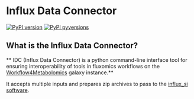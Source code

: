 # Influx Data Connector

[![PyPI version](https://badge.fury.io/py/influx-si-data-manager.svg)](https://badge.fury.io/py/influx-si-data-manager)
[![PyPI pyversions](https://img.shields.io/pypi/pyversions/influx-si-data-manager.svg)](https://pypi.python.org/pypi/influx-si-data-manager/)


## What is the Influx Data Connector?
** IDC (Influx Data Connector) is a python command-line interface tool for ensuring interoperability of tools in fluxomics workflows on the [Workflow4Metabolomics](usegalaxy.workflow4metabolomics.org) galaxy instance.**

It accepts multiple inputs and prepares zip archives to pass to the [influx_si software](influx_si.readthedocs.io).
